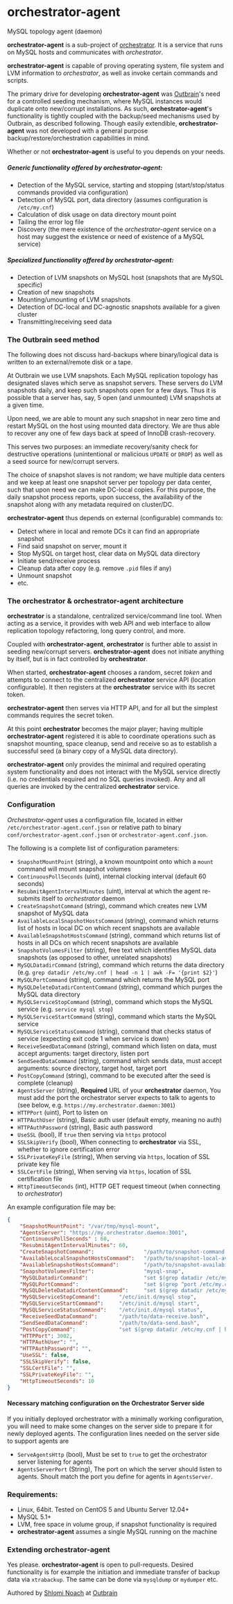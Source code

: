orchestrator-agent
==================

MySQL topology agent (daemon)

**orchestrator-agent** is a sub-project of [orchestrator](https://github.com/outbrain/orchestrator).
It is a service that runs on MySQL hosts and communicates with *orchestrator*.

**orchestrator-agent** is capable of proving operating system, file system and LVM information to *orchestrator*, as well
as invoke certain commands and scripts.

The primary drive for developing **orchestrator-agent** was [Outbrain](https://github.com/outbrain)'s need for a controlled
seeding mechanism, where MySQL instances would duplicate onto new/corrupt installations. 
As such, **orchestrator-agent**'s functionality is tightly coupled with the backup/seed mechanisms used by Outbrain, 
as described following. Though easily extendible, **orchestrator-agent** was not developed with a general purpose
backup/restore/orchestration capabilities in mind.

Whether or not **orchestrator-agent** is useful to you depends on your needs.

##### Generic functionality offered by **orchestrator-agent**:

- Detection of the MySQL service, starting and stopping (start/stop/status commands provided via configuration)
- Detection of MySQL port, data directory (assumes configuration is `/etc/my.cnf`)
- Calculation of disk usage on data directory mount point
- Tailing the error log file
- Discovery (the mere existence of the *orchestrator-agent* service on a host may suggest the existence or need of existence of a MySQL service)
 
##### Specialized functionality offered by **orchestrator-agent**:

- Detection of LVM snapshots on MySQL host (snapshots that are MySQL specific)
- Creation of new snapshots
- Mounting/umounting of LVM snapshots
- Detection of DC-local and DC-agnostic snapshots available for a given cluster
- Transmitting/receiving seed data

### The Outbrain seed method

The following does not discuss hard-backups where binary/logical data is written to an external/remote disk or a tape.

At Outbrain we use LVM snapshots. Each MySQL replication topology has designated slaves which serve as snapshot servers.
These servers do LVM snapshots daily, and keep such snapshots open for a few days. Thus it is possible that a server
has, say, 5 open (and unmounted) LVM snapshots at a given time.  

Upon need, we are able to mount any such snapshot in near zero time and restart MySQL on the host using mounted data directory.
We are thus able to recover any one of few days back at speed of InnoDB crash-recovery.

This serves two purposes: an immediate recovery/sanity check for destructive operations (unintentional or malicious `UPDATE` or `DROP`)
as well as a seed source for new/corrupt servers.

The choice of snapshot slaves is not random; we have multiple data centers and we keep at least one snapshot server per topology per data center,
such that upon need we can make DC-local copies. For this purpose, the daily snapshot process reports, upon success, the
availability of the snapshot along with any metadata required on cluster/DC.

**orchestrator-agent** thus depends on external (configurable) commands to:

- Detect where in local and remote DCs it can find an appropriate snapshot
- Find said snapshot on server, mount it
- Stop MySQL on target host, clear data on MySQL data directory
- Initiate send/receive process
- Cleanup data after copy (e.g. remove `.pid` files if any)
- Unmount snapshot
- etc.
  
  
### The orchestrator & orchestrator-agent architecture

**orchestrator** is a standalone, centralized service/command line tool. When acting as a service, it provides with web API
and web interface to allow replication topology refactoring, long query control, and more.

Coupled with **orchestrator-agent**, **orchestrator** is further able to assist in seeding new/corrupt servers. 
**orchestrator-agent** does not initiate anything by itself, but is in fact controlled by **orchestrator**.

When started, **orchestrator-agent** chooses a random, secret *token* and attempts to connect to the centralized **orchestrator**
service API (location configurable). It then registers at the **orchestrator** service with its secret token. 

**orchestrator-agent** then serves via HTTP API, and for all but the simplest commands requires the secret token.

At this point **orchestrator** becomes the major player; having multiple **orchestrator-agent** registered it is able to
coordinate operations such as snapshot mounting, space cleanup, send and receive so as to establish a successful seed
(a binary copy of a MySQL data directory).
 
**orchestrator-agent** only provides the minimal and required operating system functionality and does not interact
with the MySQL service directly (i.e. no credentials required and no SQL queries invoked). Any and all queries are
invoked by the centralized **orchestrator** service.
  

### Configuration

_Orchestrator-agent_ uses a configuration file, located in either `/etc/orchestrator-agent.conf.json` or 
relative path to binary `conf/orchestrator-agent.conf.json` or `orchestrator-agent.conf.json`. 

The following is a complete list of configuration parameters:

* `SnapshotMountPoint`                 (string), a known mountpoint onto which a `mount` command will mount snapshot volumes
* `ContinuousPollSeconds`              (uint), internal clocking interval (default 60 seconds)
* `ResubmitAgentIntervalMinutes`       (uint), interval at which the agent re-submits itself to *orchestrator* daemon
* `CreateSnapshotCommand`              (string), command which creates new LVM snapshot of MySQL data
* `AvailableLocalSnapshotHostsCommand` (string), command which returns list of hosts in local DC on which recent snapshots are available
* `AvailableSnapshotHostsCommand`      (string), command which returns list of hosts in all DCs on which recent snapshots are available
* `SnapshotVolumesFilter`              (string), free text which identifies MySQL data snapshots (as opposed to other, unrelated snapshots)
* `MySQLDatadirCommand`                (string), command which returns the data directory (e.g. `grep datadir /etc/my.cnf | head -n 1 | awk -F= '{print $2}'`)
* `MySQLPortCommand`                   (string), command which returns the MySQL port
* `MySQLDeleteDatadirContentCommand`   (string), command which purges the MySQL data directory
* `MySQLServiceStopCommand`            (string), command which stops the MySQL service (e.g. `service mysql stop`)
* `MySQLServiceStartCommand`           (string), command which starts the MySQL service
* `MySQLServiceStatusCommand`          (string), command that checks status of service (expecting exit code 1 when service is down)
* `ReceiveSeedDataCommand`             (string), command which listen on data, must accept arguments: target directory, listen port
* `SendSeedDataCommand`                (string), command which sends data, must accept arguments: source directory, target host, target port 
* `PostCopyCommand`                    (string), command to be executed after the seed is complete (cleanup)
* `AgentsServer`                       (string), **Required** URL of your **orchestrator** daemon, You must add the port the orchestrator server expects to talk to agents to (see below, e.g. `https://my.orchestrator.daemon:3001`)
* `HTTPPort`                           (uint),   Port to listen on  
* `HTTPAuthUser`                       (string), Basic auth user (default empty, meaning no auth)
* `HTTPAuthPassword`                   (string), Basic auth password
* `UseSSL`                             (bool),   If `true` then serving via `https` protocol
* `SSLSkipVerify`                      (bool),   When connecting to **orchestrator** via SSL, whether to ignore certification error  
* `SSLPrivateKeyFile`                  (string), When serving via `https`, location of SSL private key file
* `SSLCertFile`                        (string), When serving via `https`, location of SSL certification file
* `HttpTimeoutSeconds`                 (int),    HTTP GET request timeout (when connecting to _orchestrator_)

An example configuration file may be:

```json
{
    "SnapshotMountPoint": "/var/tmp/mysql-mount",
    "AgentsServer": "https://my.orchestrator.daemon:3001",
    "ContinuousPollSeconds" : 60,
    "ResubmitAgentIntervalMinutes": 60,
    "CreateSnapshotCommand":                "/path/to/snapshot-command.bash",
    "AvailableLocalSnapshotHostsCommand":   "/path/to/snapshot-local-availability-command.bash",
    "AvailableSnapshotHostsCommand":        "/path/to/snapshot-availability-command.bash",
    "SnapshotVolumesFilter":                "mysql-snap",
    "MySQLDatadirCommand":                  "set $(grep datadir /etc/my.cnf | head -n 1 | awk -F= '{print $2}') ; echo $1",
    "MySQLPortCommand":                     "set $(grep ^port /etc/my.cnf | head -n 1 | awk -F= '{print $2}') ; echo $1",
    "MySQLDeleteDatadirContentCommand":     "set $(grep datadir /etc/my.cnf | head -n 1 | awk -F= '{print $2}') ; rm --preserve-root -rf $1/*",
    "MySQLServiceStopCommand":      "/etc/init.d/mysql stop",
    "MySQLServiceStartCommand":     "/etc/init.d/mysql start",
    "MySQLServiceStatusCommand":    "/etc/init.d/mysql status",
    "ReceiveSeedDataCommand":       "/path/to/data-receive.bash",
    "SendSeedDataCommand":          "/path/to/data-send.bash",
    "PostCopyCommand":              "set $(grep datadir /etc/my.cnf | head -n 1 | awk -F= '{print $2}') ; rm -f $1/*.pid",
    "HTTPPort": 3002,
    "HTTPAuthUser": "",
    "HTTPAuthPassword": "",
    "UseSSL": false,
    "SSLSkipVerify": false,
    "SSLCertFile": "",
    "SSLPrivateKeyFile": "",
    "HttpTimeoutSeconds": 10
}
```

#### Necessary matching configuration on the Orchestrator Server side

If you initially deployed orchestrator with a minimally working configuration, you will need to make some changes on the server side to prepare it for newly deployed agents. The configuration lines needed on the server side to support agents are

*  `ServeAgentsHttp`      (bool), Must be set to `true` to get the orchestrator server listening for agents
*  `AgentsServerPort`     (String), The port on which the server should listen to agents. Shoult match the port you define for agents in `AgentsServer`.

### Requirements:

- Linux, 64bit. Tested on CentOS 5 and Ubuntu Server 12.04+
- MySQL 5.1+
- LVM, free space in volume group, if snapshot functionality is required
- **orchestrator-agent** assumes a single MySQL running on the machine


### Extending orchestrator-agent

Yes please. **orchestrator-agent** is open to pull-requests. Desired functionality is for example
the initiation and immediate transfer of backup data via `xtrabackup`. 
The same can be done via `mysqldump` or `mydumper` etc. 

Authored by [Shlomi Noach](https://github.com/shlomi-noach) at [Outbrain](https://github.com/outbrain)



 
